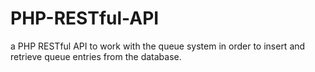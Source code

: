 # PHP-RESTful-API
a PHP RESTful API to work with the queue system in order to insert and retrieve queue entries from the database.
